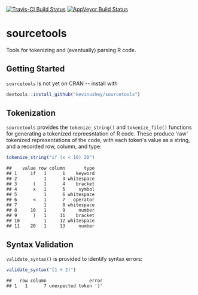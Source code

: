 

[![Travis-CI Build Status](https://travis-ci.org/kevinushey/sourcetools.svg?branch=master)](https://travis-ci.org/kevinushey/sourcetools) [![AppVeyor Build Status](https://ci.appveyor.com/api/projects/status/github/kevinushey/sourcetools?branch=master&svg=true)](https://ci.appveyor.com/project/kevinushey/sourcetools)


sourcetools
===========

Tools for tokenizing and (eventually) parsing R code.

## Getting Started

`sourcetools` is not yet on CRAN -- install with


```r
devtools::install_github("kevinushey/sourcetools")
```

## Tokenization

`sourcetools` provides the `tokenize_string()` and
`tokenize_file()` functions for generating a tokenized
repreesntation of R code. These produce 'raw' tokenized
representations of the code, with each token's value as a
string, and a recorded row, column, and type:


```r
tokenize_string("if (x < 10) 20")
```

```
##    value row column       type
## 1     if   1      1    keyword
## 2          1      3 whitespace
## 3      (   1      4    bracket
## 4      x   1      5     symbol
## 5          1      6 whitespace
## 6      <   1      7   operator
## 7          1      8 whitespace
## 8     10   1      9     number
## 9      )   1     11    bracket
## 10         1     12 whitespace
## 11    20   1     13     number
```

## Syntax Validation

`validate_syntax()` is provided to identify syntax errors:


```r
validate_syntax("{1 + 2)")
```

```
##   row column                error
## 1   1      7 unexpected token ')'
```
